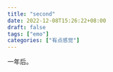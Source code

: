 ```yaml
---
title: "second"
date: 2022-12-08T15:26:22+08:00
draft: false
tags: ["emo"]
categories: ["有点感觉"]
---
```

一年后。